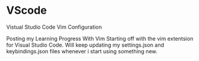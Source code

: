 # VScode
Vistual Studio Code Vim Configuration 

Posting my Learning Progress With Vim Starting off with the vim extentsion for Visual Studio Code. 
Will keep updating my settings.json and keybindings.json files whenever i start using something new. 
